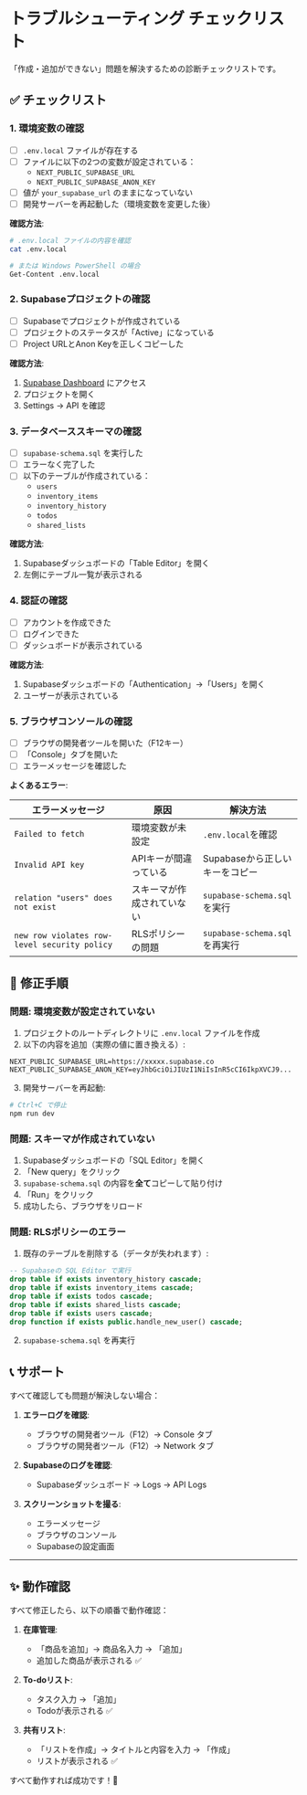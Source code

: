 # トラブルシューティング チェックリスト

「作成・追加ができない」問題を解決するための診断チェックリストです。

## ✅ チェックリスト

### 1. 環境変数の確認

- [ ] `.env.local` ファイルが存在する
- [ ] ファイルに以下の2つの変数が設定されている：
  - `NEXT_PUBLIC_SUPABASE_URL`
  - `NEXT_PUBLIC_SUPABASE_ANON_KEY`
- [ ] 値が `your_supabase_url` のままになっていない
- [ ] 開発サーバーを再起動した（環境変数を変更した後）

**確認方法**:
```bash
# .env.local ファイルの内容を確認
cat .env.local

# または Windows PowerShell の場合
Get-Content .env.local
```

### 2. Supabaseプロジェクトの確認

- [ ] Supabaseでプロジェクトが作成されている
- [ ] プロジェクトのステータスが「Active」になっている
- [ ] Project URLとAnon Keyを正しくコピーした

**確認方法**:
1. [Supabase Dashboard](https://app.supabase.com/) にアクセス
2. プロジェクトを開く
3. Settings → API を確認

### 3. データベーススキーマの確認

- [ ] `supabase-schema.sql` を実行した
- [ ] エラーなく完了した
- [ ] 以下のテーブルが作成されている：
  - `users`
  - `inventory_items`
  - `inventory_history`
  - `todos`
  - `shared_lists`

**確認方法**:
1. Supabaseダッシュボードの「Table Editor」を開く
2. 左側にテーブル一覧が表示される

### 4. 認証の確認

- [ ] アカウントを作成できた
- [ ] ログインできた
- [ ] ダッシュボードが表示されている

**確認方法**:
1. Supabaseダッシュボードの「Authentication」→「Users」を開く
2. ユーザーが表示されている

### 5. ブラウザコンソールの確認

- [ ] ブラウザの開発者ツールを開いた（F12キー）
- [ ] 「Console」タブを開いた
- [ ] エラーメッセージを確認した

**よくあるエラー**:

| エラーメッセージ | 原因 | 解決方法 |
|---|---|---|
| `Failed to fetch` | 環境変数が未設定 | `.env.local`を確認 |
| `Invalid API key` | APIキーが間違っている | Supabaseから正しいキーをコピー |
| `relation "users" does not exist` | スキーマが作成されていない | `supabase-schema.sql`を実行 |
| `new row violates row-level security policy` | RLSポリシーの問題 | `supabase-schema.sql`を再実行 |

## 🔧 修正手順

### 問題: 環境変数が設定されていない

1. プロジェクトのルートディレクトリに `.env.local` ファイルを作成
2. 以下の内容を追加（実際の値に置き換える）:
```env
NEXT_PUBLIC_SUPABASE_URL=https://xxxxx.supabase.co
NEXT_PUBLIC_SUPABASE_ANON_KEY=eyJhbGciOiJIUzI1NiIsInR5cCI6IkpXVCJ9...
```
3. 開発サーバーを再起動:
```bash
# Ctrl+C で停止
npm run dev
```

### 問題: スキーマが作成されていない

1. Supabaseダッシュボードの「SQL Editor」を開く
2. 「New query」をクリック
3. `supabase-schema.sql` の内容を**全て**コピーして貼り付け
4. 「Run」をクリック
5. 成功したら、ブラウザをリロード

### 問題: RLSポリシーのエラー

1. 既存のテーブルを削除する（データが失われます）:
```sql
-- Supabaseの SQL Editor で実行
drop table if exists inventory_history cascade;
drop table if exists inventory_items cascade;
drop table if exists todos cascade;
drop table if exists shared_lists cascade;
drop table if exists users cascade;
drop function if exists public.handle_new_user() cascade;
```
2. `supabase-schema.sql` を再実行

## 📞 サポート

すべて確認しても問題が解決しない場合：

1. **エラーログを確認**:
   - ブラウザの開発者ツール（F12）→ Console タブ
   - ブラウザの開発者ツール（F12）→ Network タブ

2. **Supabaseのログを確認**:
   - Supabaseダッシュボード → Logs → API Logs

3. **スクリーンショットを撮る**:
   - エラーメッセージ
   - ブラウザのコンソール
   - Supabaseの設定画面

---

## ✨ 動作確認

すべて修正したら、以下の順番で動作確認：

1. **在庫管理**:
   - 「商品を追加」→ 商品名入力 → 「追加」
   - 追加した商品が表示される ✅

2. **To-doリスト**:
   - タスク入力 → 「追加」
   - Todoが表示される ✅

3. **共有リスト**:
   - 「リストを作成」→ タイトルと内容を入力 → 「作成」
   - リストが表示される ✅

すべて動作すれば成功です！🎉

